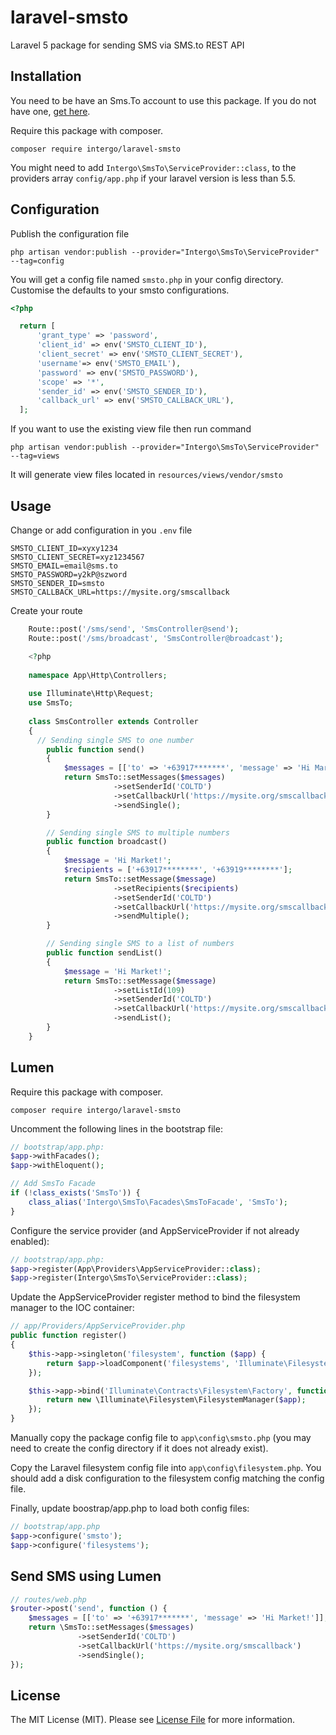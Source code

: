 # laravel-smsto
Laravel 5 package for sending SMS via SMS.to REST API

## Installation

You need to be have an Sms.To account to use this package. If you do not have one, [get here](https://sms.to).

Require this package with composer.

```shell
composer require intergo/laravel-smsto
```

You might need to add `Intergo\SmsTo\ServiceProvider::class`, to the providers array `config/app.php` if your laravel version is less than 5.5.

## Configuration

Publish the configuration file

```shell
php artisan vendor:publish --provider="Intergo\SmsTo\ServiceProvider" --tag=config
```

You will get a config file named `smsto.php` in your config directory. Customise the defaults to your smsto configurations.


```php
<?php

  return [
      'grant_type' => 'password',
      'client_id' => env('SMSTO_CLIENT_ID'),
      'client_secret' => env('SMSTO_CLIENT_SECRET'),
      'username'=> env('SMSTO_EMAIL'),
      'password' => env('SMSTO_PASSWORD'),
      'scope' => '*',
      'sender_id' => env('SMSTO_SENDER_ID'),
      'callback_url' => env('SMSTO_CALLBACK_URL'),
  ];
```

If you want to use the existing view file then run command
```shell
php artisan vendor:publish --provider="Intergo\SmsTo\ServiceProvider" --tag=views
```

It will generate view files located in `resources/views/vendor/smsto`

## Usage

Change or add configuration in you `.env` file

```shell
SMSTO_CLIENT_ID=xyxy1234
SMSTO_CLIENT_SECRET=xyz1234567
SMSTO_EMAIL=email@sms.to
SMSTO_PASSWORD=y2kP@szword
SMSTO_SENDER_ID=smsto
SMSTO_CALLBACK_URL=https://mysite.org/smscallback
```

Create your route

```php
    Route::post('/sms/send', 'SmsController@send');
    Route::post('/sms/broadcast', 'SmsController@broadcast');
```

```php
    <?php
    
    namespace App\Http\Controllers;
    
    use Illuminate\Http\Request;
    use SmsTo;
    
    class SmsController extends Controller
    {
      // Sending single SMS to one number
        public function send()
        {
            $messages = [['to' => '+63917*******', 'message' => 'Hi Market!']];
            return SmsTo::setMessages($messages)
                       ->setSenderId('COLTD')
                       ->setCallbackUrl('https://mysite.org/smscallback')
                       ->sendSingle();
        }

        // Sending single SMS to multiple numbers
        public function broadcast()
        {
            $message = 'Hi Market!';
            $recipients = ['+63917********', '+63919********'];
            return SmsTo::setMessage($message)
                       ->setRecipients($recipients)
                       ->setSenderId('COLTD')
                       ->setCallbackUrl('https://mysite.org/smscallback')
                       ->sendMultiple();
        }

        // Sending single SMS to a list of numbers
        public function sendList()
        {
            $message = 'Hi Market!';
            return SmsTo::setMessage($message)
                       ->setListId(109)
                       ->setSenderId('COLTD')
                       ->setCallbackUrl('https://mysite.org/smscallback')
                       ->sendList();
        }
    }
```

## Lumen

Require this package with composer.

```shell
composer require intergo/laravel-smsto
```

Uncomment the following lines in the bootstrap file:
```php
// bootstrap/app.php:
$app->withFacades();
$app->withEloquent();

// Add SmsTo Facade
if (!class_exists('SmsTo')) {
    class_alias('Intergo\SmsTo\Facades\SmsToFacade', 'SmsTo');
}
```
Configure the service provider (and AppServiceProvider if not already enabled):

```php
// bootstrap/app.php:
$app->register(App\Providers\AppServiceProvider::class);
$app->register(Intergo\SmsTo\ServiceProvider::class);
```

Update the AppServiceProvider register method to bind the filesystem manager to the IOC container:

```php
// app/Providers/AppServiceProvider.php
public function register()
{
    $this->app->singleton('filesystem', function ($app) {
        return $app->loadComponent('filesystems', 'Illuminate\Filesystem\FilesystemServiceProvider', 'filesystem');
    });

    $this->app->bind('Illuminate\Contracts\Filesystem\Factory', function($app) {
        return new \Illuminate\Filesystem\FilesystemManager($app);
    });
}
```

Manually copy the package config file to `app\config\smsto.php` (you may need to create the config directory if it does not already exist).

Copy the Laravel filesystem config file into `app\config\filesystem.php`. You should add a disk configuration to the filesystem config matching the config file.

Finally, update boostrap/app.php to load both config files:

```php
// bootstrap/app.php
$app->configure('smsto');
$app->configure('filesystems');
```

## Send SMS using Lumen

```php
// routes/web.php
$router->post('send', function () {
    $messages = [['to' => '+63917*******', 'message' => 'Hi Market!']];
    return \SmsTo::setMessages($messages)
               ->setSenderId('COLTD')
               ->setCallbackUrl('https://mysite.org/smscallback')
               ->sendSingle();
});
```

## License
The MIT License (MIT). Please see [License File](LICENSE.md) for more information.